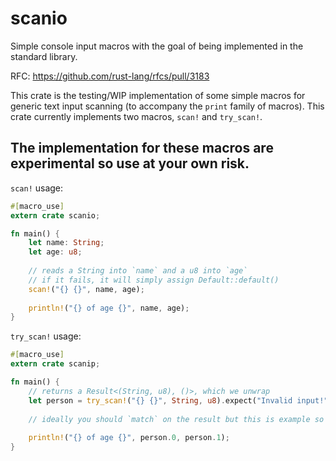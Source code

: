 # scanio
Simple console input macros with the goal of being implemented in the standard library.

RFC: https://github.com/rust-lang/rfcs/pull/3183

This crate is the testing/WIP implementation of some simple macros for generic text input scanning (to accompany the `print` family of macros).
This crate currently implements two macros, `scan!` and `try_scan!`.

## The implementation for these macros are experimental so use at your own risk.

`scan!` usage:

```rust
#[macro_use]
extern crate scanio;

fn main() {
    let name: String;
    let age: u8;
    
    // reads a String into `name` and a u8 into `age`
    // if it fails, it will simply assign Default::default()
    scan!("{} {}", name, age);
    
    println!("{} of age {}", name, age);
}
```

`try_scan!` usage:

```rust
#[macro_use]
extern crate scanip;

fn main() {
    // returns a Result<(String, u8), ()>, which we unwrap
    let person = try_scan!("{} {}", String, u8).expect("Invalid input!");
    
    // ideally you should `match` on the result but this is example so :shrug:
    
    println!("{} of age {}", person.0, person.1);
}
```
